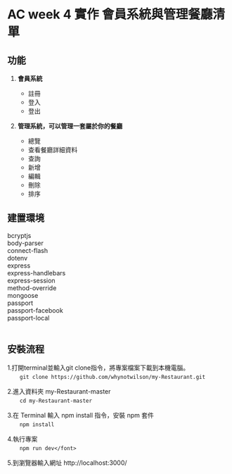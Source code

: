 AC week 4 實作 會員系統與管理餐廳清單
===
 
**功能**
--
1. **會員系統**

   * 註冊
   * 登入
   * 登出
   
2. **管理系統，可以管理一套屬於你的餐廳**

   * 總覽
   * 查看餐廳詳細資料
   * 查詢
   * 新增
   * 編輯
   * 刪除
   * 排序


建置環境
--
bcryptjs <br>
body-parser<br>
connect-flash<br>
dotenv<br>
express<br>
express-handlebars<br>
express-session<br>
method-override<br>
mongoose<br>
passport<br>
passport-facebook<br>
passport-local<br><br>




安裝流程
--
1.打開terminal並輸入git clone指令，將專案檔案下載到本機電腦。<br>
　　`git clone https://github.com/whynotwilson/my-Restaurant.git`<br>
  
2.進入資料夾 my-Restaurant-master<br>
　　`cd my-Restaurant-master`<br>
  
3.在 Terminal 輸入 npm install 指令，安裝 npm 套件</font><br>
　　`npm install`<br>
  
4.執行專案<br>
　　`npm run dev</font>`<br>
  
5.到瀏覽器輸入網址 http://localhost:3000/<br>




